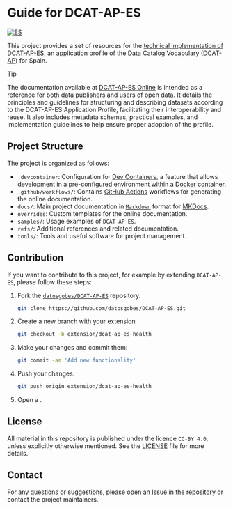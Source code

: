 # Guide for DCAT-AP-ES
[![ES](https://img.shields.io/badge/lang-ES-yellow.svg)](README.md)

This project provides a set of resources for the [technical implementation of DCAT-AP-ES](https://datos.gob.es/es/documentacion/etiquetas/normativas-3836), an application profile of the Data Catalog Vocabulary ([DCAT-AP](https://datos.gob.es/es/documentacion/dcat-ap-perfil-de-aplicacion-de-dcat-para-portales-open-data-europeos)) for Spain.

> [!TIP]
> The documentation available at [DCAT-AP-ES Online](https://datosgobes.github.io/DCAT-AP-ES/) is intended as a reference for both data publishers and users of open data. It details the principles and guidelines for structuring and describing datasets according to the DCAT-AP-ES Application Profile, facilitating their interoperability and reuse. It also includes metadata schemas, practical examples, and implementation guidelines to help ensure proper adoption of the profile.

## Project Structure

The project is organized as follows:

- `.devcontainer`: Configuration for [Dev Containers](https://containers.dev/implementors/spec/), a feature that allows development in a pre-configured environment within a [Docker](https://docs.docker.com/) container.
- `.github/workflows/`: Contains [GitHub Actions](https://docs.github.com/en/actions) workflows for generating the online documentation.
- `docs/`: Main project documentation in [`Markdown`](https://daringfireball.net/projects/markdown/syntax) format for [MKDocs](https://www.mkdocs.org/getting-started/).
- `overrides`: Custom templates for the online documentation.
- `samples/`: Usage examples of `DCAT-AP-ES`.
- `refs/`: Additional references and related documentation.
- `tools/`: Tools and useful software for project management.

## Contribution

If you want to contribute to this project, for example by extending `DCAT-AP-ES`, please follow these steps:

1. Fork the [`datosgobes/DCAT-AP-ES`](https://github.com/datosgobes/DCAT-AP-ES) repository.

    ```sh
    git clone https://github.com/datosgobes/DCAT-AP-ES.git
    ```

2. Create a new branch with your extension

    ```sh
    git checkout -b extension/dcat-ap-es-health
    ```

3. Make your changes and commit them:

    ```sh
    git commit -am 'Add new functionality'
    ```

4. Push your changes:

    ```sh
    git push origin extension/dcat-ap-es-health
    ```

5. Open a [](https://github.com/datosgobes/DCAT-AP-ES/pulls).

## License

All material in this repository is published under the licence `CC-BY 4.0`, unless explicitly otherwise mentioned. See the [LICENSE](./LICENSE) file for more details.

## Contact

For any questions or suggestions, please [open an Issue in the repository](https://github.com/datosgobes/DCAT-AP-ES/issues) or contact the project maintainers.